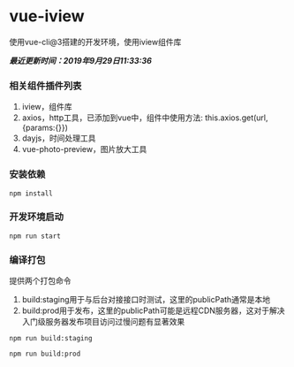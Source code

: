 # vue-iview

使用vue-cli@3搭建的开发环境，使用iview组件库

___最近更新时间：2019年9月29日11:33:36___

### 相关组件插件列表

1. iview，组件库
2. axios，http工具，已添加到vue中，组件中使用方法: this.axios.get(url,{params:{}})
3. dayjs，时间处理工具
4. vue-photo-preview，图片放大工具

### 安装依赖
```shell script
npm install
```

### 开发环境启动
```shell script
npm run start
```

### 编译打包

提供两个打包命令
1. build:staging用于与后台对接接口时测试，这里的publicPath通常是本地
2. build:prod用于发布，这里的publicPath可能是远程CDN服务器，这对于解决入门级服务器发布项目访问过慢问题有显著效果
```shell script
npm run build:staging

npm run build:prod
```
